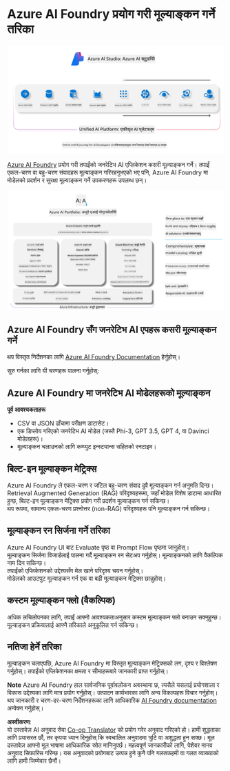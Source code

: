 <!--
CO_OP_TRANSLATOR_METADATA:
{
  "original_hash": "7b4235159486df4000e16b7b46ddfec3",
  "translation_date": "2025-05-09T14:54:23+00:00",
  "source_file": "md/01.Introduction/05/AIFoundry.md",
  "language_code": "ne"
}
-->
# **Azure AI Foundry प्रयोग गरी मूल्याङ्कन गर्ने तरिका**

![aistudo](../../../../../translated_images/AIFoundry.61da8c74bccc0241ce9a4cb53a170912245871de9235043afcb796ccbc076fdc.ne.png)

[Azure AI Foundry](https://ai.azure.com?WT.mc_id=aiml-138114-kinfeylo) प्रयोग गरी तपाईंको जनरेटिभ AI एप्लिकेशन कसरी मूल्याङ्कन गर्ने। तपाईं एकल-चरण वा बहु-चरण संवादहरू मूल्याङ्कन गरिरहनुभएको भए पनि, Azure AI Foundry मा मोडेलको प्रदर्शन र सुरक्षा मूल्याङ्कन गर्ने उपकरणहरू उपलब्ध छन्।

![aistudo](../../../../../translated_images/AIPortfolio.5aaa2b25e9157624a4542fe041d66a96a1c1ec6007e4e5aadd926c6ec8ce18b3.ne.png)

## Azure AI Foundry सँग जनरेटिभ AI एपहरू कसरी मूल्याङ्कन गर्ने
थप विस्तृत निर्देशनका लागि [Azure AI Foundry Documentation](https://learn.microsoft.com/azure/ai-studio/how-to/evaluate-generative-ai-app?WT.mc_id=aiml-138114-kinfeylo) हेर्नुहोस्।

सुरु गर्नका लागि यी चरणहरू पालना गर्नुहोस्:

## Azure AI Foundry मा जनरेटिभ AI मोडेलहरूको मूल्याङ्कन

**पूर्व आवश्यकताहरू**

- CSV वा JSON ढाँचामा परीक्षण डाटासेट।
- एक डिप्लोय गरिएको जनरेटिभ AI मोडेल (जस्तै Phi-3, GPT 3.5, GPT 4, वा Davinci मोडेलहरू)।
- मूल्याङ्कन चलाउनको लागि कम्प्युट इन्स्ट्यान्स सहितको रनटाइम।

## बिल्ट-इन मूल्याङ्कन मेट्रिक्स

Azure AI Foundry ले एकल-चरण र जटिल बहु-चरण संवाद दुवै मूल्याङ्कन गर्न अनुमति दिन्छ।  
Retrieval Augmented Generation (RAG) परिदृश्यहरूमा, जहाँ मोडेल विशेष डाटामा आधारित हुन्छ, बिल्ट-इन मूल्याङ्कन मेट्रिक्स प्रयोग गरी प्रदर्शन मूल्याङ्कन गर्न सकिन्छ।  
थप रूपमा, सामान्य एकल-चरण प्रश्नोत्तर (non-RAG) परिदृश्यहरू पनि मूल्याङ्कन गर्न सकिन्छ।

## मूल्याङ्कन रन सिर्जना गर्ने तरिका

Azure AI Foundry UI बाट Evaluate पृष्ठ वा Prompt Flow पृष्ठमा जानुहोस्।  
मूल्याङ्कन सिर्जना विजार्डलाई पालना गर्दै मूल्याङ्कन रन सेटअप गर्नुहोस्। मूल्याङ्कनको लागि वैकल्पिक नाम दिन सकिन्छ।  
तपाईंको एप्लिकेशनको उद्देश्यसँग मेल खाने परिदृश्य चयन गर्नुहोस्।  
मोडेलको आउटपुट मूल्याङ्कन गर्न एक वा बढी मूल्याङ्कन मेट्रिक्स छान्नुहोस्।

## कस्टम मूल्याङ्कन फ्लो (वैकल्पिक)

अधिक लचिलोपनका लागि, तपाईं आफ्नो आवश्यकताअनुसार कस्टम मूल्याङ्कन फ्लो बनाउन सक्नुहुन्छ। मूल्याङ्कन प्रक्रियालाई आफ्नै तरिकाले अनुकूलित गर्न सकिन्छ।

## नतिजा हेर्ने तरिका

मूल्याङ्कन चलाएपछि, Azure AI Foundry मा विस्तृत मूल्याङ्कन मेट्रिक्सको लग, दृश्य र विश्लेषण गर्नुहोस्। तपाईंको एप्लिकेशनका क्षमता र सीमाहरूबारे जानकारी प्राप्त गर्नुहोस्।

**Note** Azure AI Foundry हाल सार्वजनिक पूर्वावलोकन अवस्थामा छ, त्यसैले यसलाई प्रयोगशाला र विकास उद्देश्यका लागि मात्र प्रयोग गर्नुहोस्। उत्पादन कार्यभारका लागि अन्य विकल्पहरू विचार गर्नुहोस्। थप जानकारी र चरण-दर-चरण निर्देशनहरूका लागि आधिकारिक [AI Foundry documentation](https://learn.microsoft.com/azure/ai-studio/?WT.mc_id=aiml-138114-kinfeylo) अन्वेषण गर्नुहोस्।

**अस्वीकरण**:  
यो दस्तावेज़ AI अनुवाद सेवा [Co-op Translator](https://github.com/Azure/co-op-translator) को प्रयोग गरेर अनुवाद गरिएको हो। हामी शुद्धताका लागि प्रयासरत छौं, तर कृपया ध्यान दिनुहोस् कि स्वचालित अनुवादमा त्रुटि वा अशुद्धता हुन सक्छ। मूल दस्तावेज़ आफ्नो मूल भाषामा आधिकारिक स्रोत मानिनुपर्छ। महत्वपूर्ण जानकारीको लागि, पेशेवर मानव अनुवाद सिफारिस गरिन्छ। यस अनुवादको प्रयोगबाट उत्पन्न हुने कुनै पनि गलतफहमी वा गलत व्याख्याको लागि हामी जिम्मेवार छैनौं।
